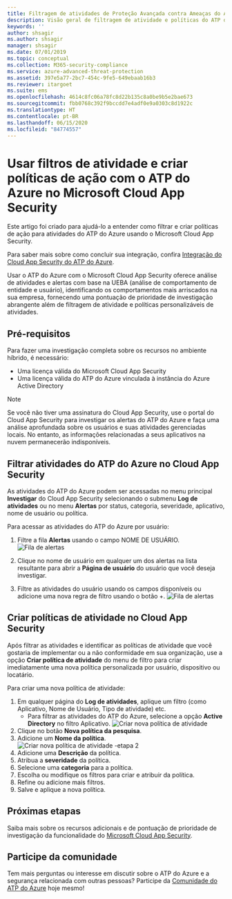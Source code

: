 ```yaml
---
title: Filtragem de atividades de Proteção Avançada contra Ameaças do Azure e políticas no Microsoft Cloud App Security
description: Visão geral de filtragem de atividade e políticas do ATP do Azure com o Microsoft Cloud App Security.
keywords: ''
author: shsagir
ms.author: shsagir
manager: shsagir
ms.date: 07/01/2019
ms.topic: conceptual
ms.collection: M365-security-compliance
ms.service: azure-advanced-threat-protection
ms.assetid: 397e5a77-2bc7-454c-9fe5-649ebaab16b3
ms.reviewer: itargoet
ms.suite: ems
ms.openlocfilehash: 4614c8fc06a78fc8d22b135c8a0be9b5e2bae673
ms.sourcegitcommit: fbb0768c392f9bccdd7e4adf0e9a0303c8d1922c
ms.translationtype: HT
ms.contentlocale: pt-BR
ms.lasthandoff: 06/15/2020
ms.locfileid: "84774557"
---
```

# <a name="use-activity-filters-and-create-action-policies-with-azure-atp-in-microsoft-cloud-app-security"></a>Usar filtros de atividade e criar políticas de ação com o ATP do Azure no Microsoft Cloud App Security 

Este artigo foi criado para ajudá-lo a entender como filtrar e criar políticas de ação para atividades do ATP do Azure usando o Microsoft Cloud App Security. 

Para saber mais sobre como concluir sua integração, confira [Integração do Cloud App Security do ATP do Azure](https://docs.microsoft.com/cloud-app-security/aatp-integration/enable-azure-advanced-threat-protection).  

Usar o ATP do Azure com o Microsoft Cloud App Security oferece análise de atividades e alertas com base na UEBA (análise de comportamento de entidade e usuário), identificando os comportamentos mais arriscados na sua empresa, fornecendo uma pontuação de prioridade de investigação abrangente além de filtragem de atividade e políticas personalizáveis de atividades. 

## <a name="prerequisites"></a>Pré-requisitos

Para fazer uma investigação completa sobre os recursos no ambiente híbrido, é necessário:
- Uma licença válida do Microsoft Cloud App Security
- Uma licença válida do ATP do Azure vinculada à instância do Azure Active Directory

>[!NOTE]
>Se você não tiver uma assinatura do Cloud App Security, use o portal do Cloud App Security para investigar os alertas do ATP do Azure e faça uma análise aprofundada sobre os usuários e suas atividades gerenciadas locais. No entanto, as informações relacionadas a seus aplicativos na nuvem permanecerão indisponíveis.

## <a name="filter-azure-atp-activities-in-cloud-app-security"></a>Filtrar atividades do ATP do Azure no Cloud App Security  
 
As atividades do ATP do Azure podem ser acessadas no menu principal **Investigar** do Cloud App Security selecionando o submenu **Log de atividades** ou no menu **Alertas** por status, categoria, severidade, aplicativo, nome de usuário ou política.  

Para acessar as atividades do ATP do Azure por usuário:

1. Filtre a fila **Alertas** usando o campo NOME DE USUÁRIO. 
    ![Fila de alertas](media/atp-mcas-alerts-queue.png)
1. Clique no nome de usuário em qualquer um dos alertas na lista resultante para abrir a **Página de usuário** do usuário que você deseja investigar. 
    
1. Filtre as atividades do usuário usando os campos disponíveis ou adicione uma nova regra de filtro usando o botão +.
    ![Fila de alertas](media/atp-mcas-activity-filter.png)

## <a name="create-activity-policies-in-cloud-app-security"></a>Criar políticas de atividade no Cloud App Security

Após filtrar as atividades e identificar as políticas de atividade que você gostaria de implementar ou a não conformidade em sua organização, use a opção **Criar política de atividade** do menu de filtro para criar imediatamente uma nova política personalizada por usuário, dispositivo ou locatário. 

Para criar uma nova política de atividade:

1. Em qualquer página do **Log de atividades**, aplique um filtro (como Aplicativo, Nome de Usuário, Tipo de atividade) etc. 
    - Para filtrar as atividades do ATP do Azure, selecione a opção **Active Directory** no filtro Aplicativo. 
    ![Criar nova política de atividade](media/atp-mcas-create-new-policy.png)
1. Clique no botão **Nova política da pesquisa**.    
1. Adicione um **Nome da política**. 
    ![Criar nova política de atividade -etapa 2](media/atp-mcas-create-policy.png)
1. Adicione uma **Descrição** da política.  
1. Atribua a **severidade** da política.
1. Selecione uma **categoria** para a política.
1. Escolha ou modifique os filtros para criar e atribuir da política.
1. Refine ou adicione mais filtros. 
1. Salve e aplique a nova política.  


## <a name="next-steps"></a>Próximas etapas

Saiba mais sobre os recursos adicionais e de pontuação de prioridade de investigação da funcionalidade do [Microsoft Cloud App Security](https://docs.microsoft.com/cloud-app-security/).
  
## <a name="join-the-community"></a>Participe da comunidade

Tem mais perguntas ou interesse em discutir sobre o ATP do Azure e a segurança relacionada com outras pessoas? Participe da [Comunidade do ATP do Azure](https://techcommunity.microsoft.com/t5/Azure-Advanced-Threat-Protection/bd-p/AzureAdvancedThreatProtection) hoje mesmo!




